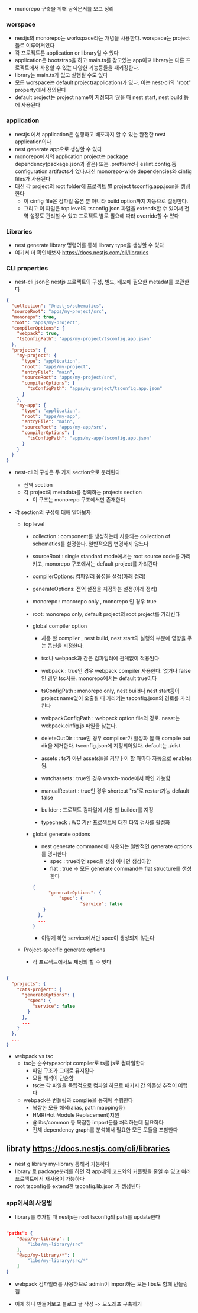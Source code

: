 - monorepo 구축을 위해 공식문서를 보고 정리

### worspace

- nestjs의 monorepo는 workspace라는 개념을 사용한다. worspace는 project들로 이루어져있다
- 각 프로젝트튼 application or library일 수 있다
- application은 bootstrap을 하고 main.ts를 갖고있는 app이고 library는 다른 프로젝트에서 사용할 수 있는 다양한 기능등들을 패키징한다.
- library는 main.ts가 없고 실행될 수도 없다
- 모든 worspace는 default project(application)가 있다. 이는 nest-cli의 "root" property에서 정의된다
- default project는 project name이 지정되지 않을 때 nest start, nest build 등에 사용된다

### application

- nestjs 에서 application은 실행하고 배포까지 할 수 있는 완전한 nest application이다
- nest generate app으로 생성할 수 있다
- monorepo에서의 application project는 package dependency(package.json과 같은) 또는 .prettierrc나 eslint.config.등 configuration artifacts가 없다.대신 monorepo-wide dependencies와 cinfig files가 사용된다
- 대신 각 project의 root folder에 프로젝트 별 project tsconfig.app.json을 생성한다
  - 이 cinfig file은 컴파일 옵션 뿐 아니라 build option까지 자동으로 설정한다.
  - 그리고 이 파일은 top level의 tsconfig.json 파일을 extends할 수 있어서 전역 설정도 관리할 수 있고 프로젝트 별로 필요에 따라 override할 수 있다

### Libraries

- nest generate library 명령어를 통해 library type을 생성할 수 있다
- 여기서 더 확인해보자 https://docs.nestjs.com/cli/libraries

### CLI properties

- nest-cli.json은 nestjs 프로젝트의 구성, 빌드, 배포에 필요한 metadat를 보관한다

```json
{
  "collection": "@nestjs/schematics",
  "sourceRoot": "apps/my-project/src",
  "monorepo": true,
  "root": "apps/my-project",
  "compilerOptions": {
    "webpack": true,
    "tsConfigPath": "apps/my-project/tsconfig.app.json"
  },
  "projects": {
    "my-project": {
      "type": "application",
      "root": "apps/my-project",
      "entryFile": "main",
      "sourceRoot": "apps/my-project/src",
      "compilerOptions": {
        "tsConfigPath": "apps/my-project/tsconfig.app.json"
      }
    },
    "my-app": {
      "type": "application",
      "root": "apps/my-app",
      "entryFile": "main",
      "sourceRoot": "apps/my-app/src",
      "compilerOptions": {
        "tsConfigPath": "apps/my-app/tsconfig.app.json"
      }
    }
  }
}
```

- nest-cli의 구성은 두 가지 section으로 분리된다
  - 전역 section
  - 각 project의 metadata를 정의하는 projects section
    - 이 구조는 monorepo 구조에서만 존재한다
- 각 section의 구성에 대해 알아보자

  - top level

    - collection : component를 생성하는데 사용되는 collection of schematics를 설정한다. 일반적으롭 변경하지 않느다
    - sourceRoot : single standard mode에서는 root source code를 가리키고, monorepo 구조에서는 default project를 가리킨다
    - compilerOptions: 컴파일러 옵셩을 설정(아래 정리)
    - generateOptions: 전역 설정을 지정하는 설정(아래 정리)
    - monorepo : monorepo only , monorepo 인 경우 true
    - root: monorepo only, default project의 root project를 가리킨다

    - global compiler option

      - 사용 할 compiler , nest build, nest start의 실행의 부분에 영향을 주는 옵션을 지정한다.
      - tsc나 webpack과 간은 컴파일러에 관계없이 적용된다

      - webpack : true인 경우 webpack compiler 사용한다. 없거나 false인 경우 tsc사용. monorepo에서는 default true이다
      - tsConfigPath : monorepo only, nest build나 nest start등이 project name없이 오출될 때 가리키는 taconfig.json의 경로를 가리킨다
      - webpackConfigPath : webpack option file의 경로. nesst는 webpack.cinfig.js 파일을 찾는다.
      - deleteOutDir : true인 경우 compilser가 활성화 될 때 compile out dir을 제거한다. tsconfig.json에 지정되어있다. default는 ./dist
      - assets : ts가 아닌 assets들을 커뮤ㅏ이 할 때마다 자동으로 enables됨.
      - watchassets : true인 경우 watch-mode에서 확인 가능함
      - manualRestart : true인 경우 shortcut "rs"로 restart가능 default false
      - builder : 프로젝트 컴파일에 사용 할 builder를 지정
      - typecheck : WC 기반 프로젝트에 대한 타입 검사를 활성화

    - global generate options

      - nest generate commaned에 사용되는 일반적인 generate options를 명시한다
        - spec : true라면 spec을 생성 아니면 생성아함
        - flat : true -> 모든 generate command는 flat structure를 생성한다

      ```json
      {
      		"generateOptions": {
      			"spec": {
      					"service": false
          }
        },
        ...
      }

      ```

      - 이렇게 하면 service에서만 spec이 생성되지 않는다

  - Project-specific generate options
    - 각 프로젝트에서도 재정의 할 수 잇다

```json

{
  "projects": {
    "cats-project": {
      "generateOptions": {
        "spec": {
          "service": false
        }
      },
      ...
    }
  },
  ...
}
```

- webpack vs tsc
  - tsc는 순수typescript compiler로 ts를 js로 컴파일한다
    - 파일 구조가 그대로 유지된다
    - 모듈 해석이 단순함
    - tsc는 각 파일을 독립적으로 컴파일 하므로 패키지 간 의존성 추적이 어렵다
  - webpack은 번들링과 complie을 동히에 수행한다
    - 복잡한 모듈 해석(alias, path mapping등)
    - HMR(Hot Module Replacement)지원
    - @libs/common 등 복잡한 import문을 처리하는데 필요하다
    - 전체 dependency graph를 분석해서 필요한 모든 모듈을 포함한다

## libraty https://docs.nestjs.com/cli/libraries

- nest g library my-library 통해서 가능하다
- library 로 package분리를 하면 각 app내의 코드와의 커플링을 줄일 수 있고 여러 프로젝트에서 재사용이 가능하다
- root tsconfig를 extend한 tsconfig.lib.json 가 생성된다

### app에서의 사용법

- library를 추가할 때 nestjs는 root tsconfig의 path를 update한다

```json

"paths": {
    "@app/my-library": [
        "libs/my-library/src"
    ],
    "@app/my-library/*": [
        "libs/my-library/src/*"
    ]
}
```

- webpack 컴파일러를 사용하므로 admin이 import하는 모든 libs도 함께 번들링됨

- 이제 하나 만들어보고 블로그 글 작성 -> 모노래포 구축하기
